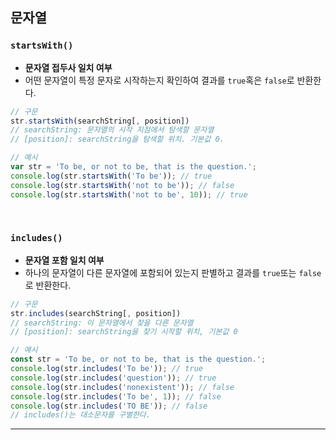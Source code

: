 ## 문자열

### `startsWith()`

- **문자열 접두사 일치 여부**
- 어떤 문자열이 특정 문자로 시작하는지 확인하여 결과를 `true`혹은 `false`로 반환한다.

```js
// 구문
str.startsWith(searchString[, position])
// searchString: 문자열의 시작 지점에서 탐색할 문자열
// [position]: searchString을 탐색할 위치. 기본값 0.

// 예시
var str = 'To be, or not to be, that is the question.';
console.log(str.startsWith('To be')); // true
console.log(str.startsWith('not to be')); // false
console.log(str.startsWith('not to be', 10)); // true
```

<br>

### `includes()`

- **문자열 포함 일치 여부**
- 하나의 문자열이 다른 문자열에 포함되어 있는지 판별하고 결과를 `true`또는 `false`로 반환한다.

```js
// 구문
str.includes(searchString[, position])
// searchString: 이 문자열에서 찾을 다른 문자열
// [position]: searchString을 찾기 시작할 위치, 기본값 0

// 예시
const str = 'To be, or not to be, that is the question.';
console.log(str.includes('To be')); // true
console.log(str.includes('question')); // true
console.log(str.includes('nonexistent')); // false
console.log(str.includes('To be', 1)); // false
console.log(str.includes('TO BE')); // false
// includes()는 대소문자를 구별한다.
```

---
